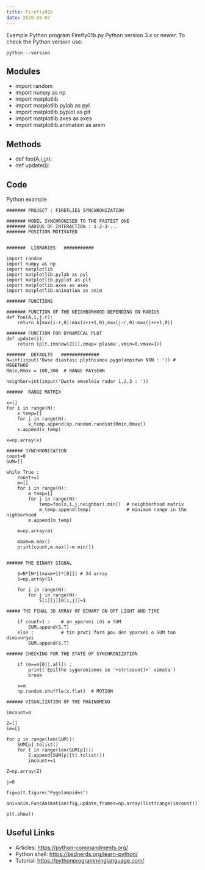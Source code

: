 ```yaml
---
title: Firefly01b
date: 2020-05-07
---
```

Example Python program Firefly01b.py
Python version 3.x or newer.
To check the Python version use:

    python --version

## Modules

* import random
* import numpy as np
* import matplotlib
* import matplotlib.pylab as pyl
* import matplotlib.pyplot as plt
* import matplotlib.axes as axes
* import matplotlib.animation as anim

## Methods

* def foo(A,i,j,r):
* def update(i):

## Code

Python example

    ####### PROJECT : FIREFLIES SYNCHRONIZATION 
    
    ####### MODEL SYNCHRONISED TO THE FASTEST ONE
    ####### RADIUS OF INTERACTION : 1-2-3-...
    ####### POSITION MOTIVATED
    
    
    #######  LIBRARIES   ###########
    
    import random
    import numpy as np
    import matplotlib
    import matplotlib.pylab as pyl
    import matplotlib.pyplot as plt
    import matplotlib.axes as axes
    import matplotlib.animation as anim
    
    ####### FUNCTIONS
    
    ####### FUNCTION OF THE NEIGHBORHOOD DEPENDING ON RADIUS
    def foo(A,i,j,r):
        return A[max(i-r,0):max(i+r+1,0),max(j-r,0):max(j+r+1,0)]
    
    ####### FUNCTION FOR DYNAMICAL PLOT
    def update(i):
        return [plt.imshow(Z[i],cmap='plasma',vmin=0,vmax=1)] 
    
    #######  DEFAULTS   ##############
    N=int(input('Dwse diastasi plythismou pygolampidwn NXN : ')) # MEGETHOS
    Rmin,Rmax = 100,300  # RANGE PAYSEWN
    
    neighbor=int(input('Dwste emveleia radar 1,2,3 : '))
    
    ######  RANGE MATRIX
    
    x=[]
    for i in range(N):
        x_temp=[]
        for j in range(N):
            x_temp.append(np.random.randint(Rmin,Rmax))
        x.append(x_temp)
    
    x=np.array(x)
    
    ###### SYNCHRONIZATION
    count=0
    SUM=[]
    
    while True :
        count+=1
        m=[]
        for i in range(N):
            m_temp=[]
            for j in range(N):
                temp=foo(x,i,j,neighbor).min()  # neighborhood matrix 
                m_temp.append(temp)             # minimum range in the nighborhood
            m.append(m_temp)
    
        m=np.array(m)
    
        maxm=m.max()
        print(count,m.max()-m.min())
    
        
    ###### THE BINARY SIGNAL
    
        S=N*[N*[(maxm+1)*[0]]] # 3d array
        S=np.array(S)
    
        for i in range(N):
            for j in range(N):
                S[i][j][m[i,j]]=1
    
    ##### THE FINAL 3D ARRAY OF BINARY ON OFF LIGHT AND TIME
    
        if count>1 :    # an yparxei idi o SUM
            SUM.append(S.T)
        else :          # tin prwti fora pou den yparxei o SUM ton dimiourgei
            SUM.append(S.T)
    
    ###### CHECKING FOR THE STATE OF SYNCHRONIZATION
    
        if (m==m[0]).all() :
            print('Epilthe sygxronismos se '+str(count)+' vimata')
            break
        
        x=m
        np.random.shuffle(x.flat)  # MOTION
    
    ###### VISUALIZATION OF THE PHAINOMENO
    
    imcount=0
    
    Z=[]
    im=[]
    
    for p in range(len(SUM)):
        SUM[p].tolist()
        for t in range(len(SUM[p])):
            Z.append(SUM[p][t].tolist())
            imcount+=1
    
    Z=np.array(Z)
    
    j=0
    
    fig=plt.figure('Pygolampides')
    
    ani=anim.FuncAnimation(fig,update,frames=np.array(list(range(imcount))),interval=1,blit=True,repeat=False)
        
    plt.show()

## Useful Links

- Articles: https://python-commandments.org/
- Python shell: https://bsdnerds.org/learn-python/
- Tutorial: https://pythonprogramminglanguage.com/

